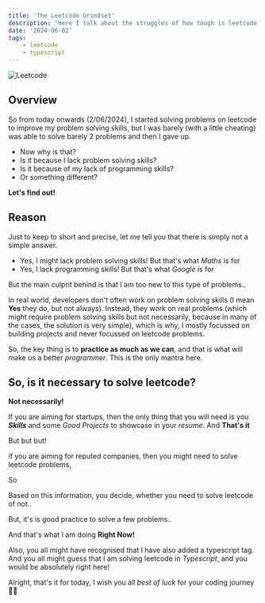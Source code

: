 ```yaml
---
title: 'The Leetcode Grindset'
description: "Here I talk about the struggles of how tough is leetcode for beginners"
date: '2024-06-02'
tags:
    - leetcode
    - typescript
---
```


![Leetcode](/leetcode.webp)

## Overview

So from today onwards (2/06/2024), I started solving problems on leetcode to improve my problem solving skills, but I was barely (with a little cheating) was able to solve barely 2 problems and then I gave up.

- Now why is that?
- Is it because I lack problem solving skills?
- Is it because of my lack of programming skills?
- Or something different?

**Let's find out!**

## Reason

Just to keep to short and precise, let me tell you that there is simply not a simple answer.

- Yes, I might lack problem solving skills! But that's what _Maths_ is for
- Yes, I lack programming skills! But that's what _Google_ is for

But the main culprit behind is that I am too new to this type of problems..

In real world, developers don't often work on problem solving skills (I mean **Yes** they do, but not always). Instead, they work on real problems (which might require problem solving skills but not necessarily, because in many of the cases, the solution is very simple), which is why, I mostly focussed on building projects and never focussed on leetcode problems.

So, the key thing is to **practice as much as we can**, and that is what will make us a better _programmer_. This is the only mantra here.

## So, is it necessary to solve leetcode?

**Not necessarily!**

If you are aiming for startups, then the only thing that you will need is you _**Skills**_ and some _Good Projects_ to showcase in your _resume_. And **That's it**

But but but!

if you are aiming for reputed companies, then you might need to solve leetcode problems,

So

Based on this information, you decide, whether you need to solve leetcode of not..

But, it's is good practice to solve a few problems..

And that's what I am doing **Right Now!**

Also, you all might have recognised that I have also added a typescript tag. And you all might guess that I am solving leetcode in _Typescript_, and you would be absolutely right here!

Alright, that's it for today, I wish you all _best of luck_ for your coding journey 👩‍💻